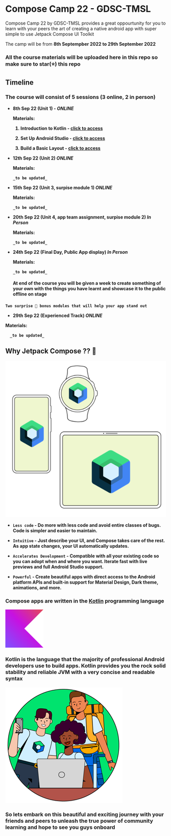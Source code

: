 # Compose Camp 22 - GDSC-TMSL

<!---![Compose Camp Logo](./readme_utils/ComposeCampLogo.png) ![Android Studio Logo](./readme_utils/AndroidStudio.png)--->

Compose Camp 22 by GDSC-TMSL provides a great oppourtunity for you to learn with your peers the art of creating a native android app with super simple to use Jetpack Compose UI Toolkit

The camp will be from **8th Septempber 2022 to 29th September 2022**

### All the course materials will be uploaded here in this repo so make sure to star(⭐) this repo


## Timeline

### The course will consist of **5 sessions (3 online, 2 in person)**

- <b>8th Sep 22 (Unit 1) - _ONLINE_</b>

  <b>__Materials__:<b>

  1. Introduction to Kotlin - [click to access](https://developer.android.com/courses/pathways/android-basics-compose-unit-1-pathway-1)
      
  2. Set Up Android Studio - [click to access](https://developer.android.com/courses/pathways/android-basics-compose-unit-1-pathway-2)
      
  3. Build a Basic Layout - [click to access](https://developer.android.com/courses/pathways/android-basics-compose-unit-1-pathway-3)

- <b>12th Sep 22 (Unit 2) _ONLINE_</b>

  <b>__Materials__:<b>

      _to be updated_

- <b>15th Sep 22 (Unit 3, surpise module 1) _ONLINE_</b>

  <b>__Materials__:<b>

      _to be updated_

- <b>20th Sep 22 (Unit 4, app team assignment, surpise module 2) _In Person_<b>

  <b>__Materials__:<b>

      _to be updated_

- <b>24th Sep 22 (Final Day, Public App display) _In Person_</b>

  <b>__Materials__:<b>

      _to be updated_

     #### At end of the course you will be given a week to create something of your own with the things you have learnt and showcase it to the public offline on stage

 `Two surprise 🤩 bonus modules that will help your app stand out`
 
 - <b>29th Sep 22 (Experienced Track) _ONLINE_</b>

  <b>__Materials__:<b>

      _to be updated_


## Why Jetpack Compose ?? 🤔

![Jetpack Compose Logo](./readme_utils/ComposeLogo.png)

- `Less code` - Do more with less code and avoid entire classes of bugs. Code is simpler and easier to maintain.

- `Intuitive` - Just describe your UI, and Compose takes care of the rest. As app state changes, your UI automatically updates.

- `Accelerates Development` - Compatible with all your existing code so you can adopt when and where you want. Iterate fast with live previews and full Android Studio support.

- `Powerful` - Create beautiful apps with direct access to the Android platform APIs and built-in support for Material Design, Dark theme, animations, and more.

### Compose apps are written in the [Kotlin](https://developer.android.com/kotlin) programming language

![Kotlin Logo](./readme_utils/Kotlin.png)

### Kotlin is the language that the majority of professional Android developers use to build apps. Kotlin provides you the rock solid stability and reliable JVM with a very concise and readable syntax

![Community Learning](./readme_utils/CommunityLearning.png)

### So lets embark on this beautiful and exciting journey with your friends and peers to unleash the true power of community learning and hope to see you guys onboard
